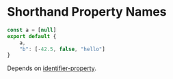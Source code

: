 # Shorthand Property Names

```js
const a = [null]
export default {
    a,
    "b": [-42.5, false, "hello"]
}
```

Depends on [identifier-property](./241-identifier-property.md).
